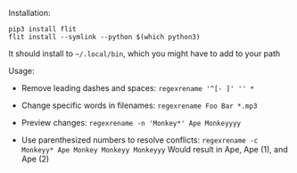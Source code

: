 Installation:

    pip3 install flit
    flit install --symlink --python $(which python3)

It should install to `~/.local/bin`, which you might have to add to your path

Usage:

- Remove leading dashes and spaces:
  `regexrename '^[- ]' '' *`

- Change specific words in filenames:
  `regexrename Foo Bar *.mp3`

- Preview changes:
  `regexrename -n 'Monkey*' Ape Monkeyyyy`

- Use parenthesized numbers to resolve conflicts:
  `regexrename -c Monkeyy* Ape Monkey Monkeyy Monkeyyy`
  Would result in Ape, Ape (1), and Ape (2)

